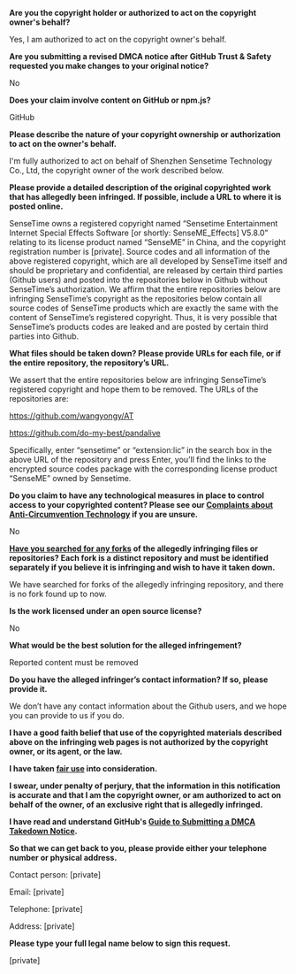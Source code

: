 **Are you the copyright holder or authorized to act on the copyright owner's behalf?**

Yes, I am authorized to act on the copyright owner's behalf.

**Are you submitting a revised DMCA notice after GitHub Trust & Safety requested you make changes to your original notice?**

No

**Does your claim involve content on GitHub or npm.js?**

GitHub

**Please describe the nature of your copyright ownership or authorization to act on the owner's behalf.**

I'm fully authorized to act on behalf of Shenzhen Sensetime Technology Co., Ltd, the copyright owner of the work described below.

**Please provide a detailed description of the original copyrighted work that has allegedly been infringed. If possible, include a URL to where it is posted online.**

SenseTime owns a registered copyright named “Sensetime Entertainment Internet Special Effects Software [or shortly: SenseME_Effects] V5.8.0” relating to its license product named “SenseME” in China, and the copyright registration number is [private]. Source codes and all information of the above registered copyright, which are all developed by SenseTime itself and should be proprietary and confidential, are released by certain third parties (Github users) and posted into the repositories below in Github without SenseTime’s authorization. We affirm that the entire repositories below are infringing SenseTime’s copyright as the repositories below contain all source codes of SenseTime products which are exactly the same with the content of SenseTime’s registered copyright. Thus, it is very possible that SenseTime’s products codes are leaked and are posted by certain third parties into Github.

**What files should be taken down? Please provide URLs for each file, or if the entire repository, the repository’s URL.**

We assert that the entire repositories below are infringing SenseTime’s registered copyright and hope them to be removed. The URLs of the repositories are:

https://github.com/wangyongy/AT

https://github.com/do-my-best/pandalive

Specifically, enter “sensetime” or “extension:lic” in the search box in the above URL of the repository and press Enter, you’ll find the links to the encrypted source codes package with the corresponding license product “SenseME” owned by Sensetime.

**Do you claim to have any technological measures in place to control access to your copyrighted content? Please see our <a href="https://docs.github.com/articles/guide-to-submitting-a-dmca-takedown-notice#complaints-about-anti-circumvention-technology">Complaints about Anti-Circumvention Technology</a> if you are unsure.**

No

**<a href="https://docs.github.com/articles/dmca-takedown-policy#b-what-about-forks-or-whats-a-fork">Have you searched for any forks</a> of the allegedly infringing files or repositories? Each fork is a distinct repository and must be identified separately if you believe it is infringing and wish to have it taken down.**

We have searched for forks of the allegedly infringing repository, and there is no fork found up to now.

**Is the work licensed under an open source license?**

No

**What would be the best solution for the alleged infringement?**

Reported content must be removed

**Do you have the alleged infringer’s contact information? If so, please provide it.**

We don’t have any contact information about the Github users, and we hope you can provide to us if you do.

**I have a good faith belief that use of the copyrighted materials described above on the infringing web pages is not authorized by the copyright owner, or its agent, or the law.**

**I have taken <a href="https://www.lumendatabase.org/topics/22">fair use</a> into consideration.**

**I swear, under penalty of perjury, that the information in this notification is accurate and that I am the copyright owner, or am authorized to act on behalf of the owner, of an exclusive right that is allegedly infringed.**

**I have read and understand GitHub's <a href="https://docs.github.com/articles/guide-to-submitting-a-dmca-takedown-notice/">Guide to Submitting a DMCA Takedown Notice</a>.**

**So that we can get back to you, please provide either your telephone number or physical address.**

Contact person: [private]

Email: [private]

Telephone: [private]

Address: [private]

**Please type your full legal name below to sign this request.**

[private]
